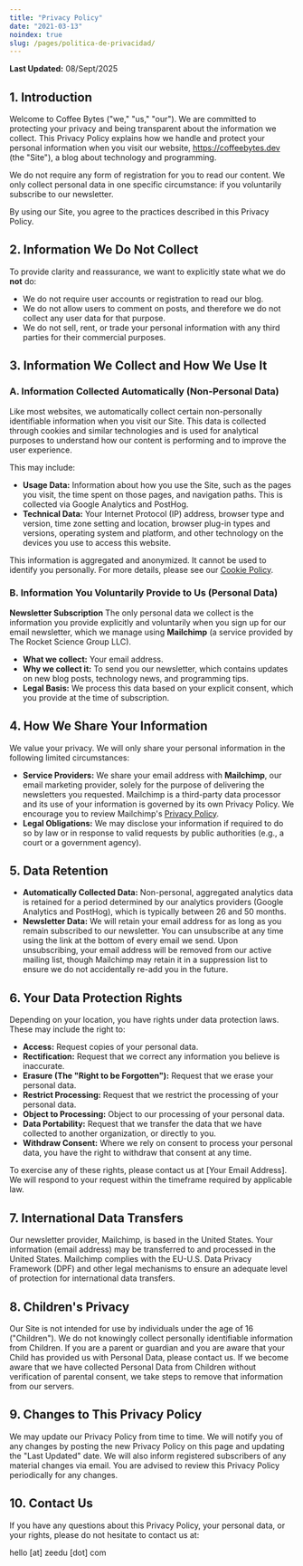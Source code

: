 ```yaml
---
title: "Privacy Policy"
date: "2021-03-13"
noindex: true
slug: /pages/politica-de-privacidad/
---
```


**Last Updated:** 08/Sept/2025

## 1. Introduction

Welcome to Coffee Bytes ("we," "us," "our"). We are committed to protecting your privacy and being transparent about the information we collect. This Privacy Policy explains how we handle and protect your personal information when you visit our website, https://coffeebytes.dev (the "Site"), a blog about technology and programming.

We do not require any form of registration for you to read our content. We only collect personal data in one specific circumstance: if you voluntarily subscribe to our newsletter.

By using our Site, you agree to the practices described in this Privacy Policy.

## 2. Information We Do Not Collect

To provide clarity and reassurance, we want to explicitly state what we do **not** do:

*   We do not require user accounts or registration to read our blog.
*   We do not allow users to comment on posts, and therefore we do not collect any user data for that purpose.
*   We do not sell, rent, or trade your personal information with any third parties for their commercial purposes.

## 3. Information We Collect and How We Use It

### A. Information Collected Automatically (Non-Personal Data)

Like most websites, we automatically collect certain non-personally identifiable information when you visit our Site. This data is collected through cookies and similar technologies and is used for analytical purposes to understand how our content is performing and to improve the user experience.

This may include:
*   **Usage Data:** Information about how you use the Site, such as the pages you visit, the time spent on those pages, and navigation paths. This is collected via Google Analytics and PostHog.
*   **Technical Data:** Your Internet Protocol (IP) address, browser type and version, time zone setting and location, browser plug-in types and versions, operating system and platform, and other technology on the devices you use to access this website.

This information is aggregated and anonymized. It cannot be used to identify you personally. For more details, please see our [Cookie Policy](link-to-your-cookie-policy).

### B. Information You Voluntarily Provide to Us (Personal Data)

**Newsletter Subscription**
The only personal data we collect is the information you provide explicitly and voluntarily when you sign up for our email newsletter, which we manage using **Mailchimp** (a service provided by The Rocket Science Group LLC).

*   **What we collect:** Your email address.
*   **Why we collect it:** To send you our newsletter, which contains updates on new blog posts, technology news, and programming tips.
*   **Legal Basis:** We process this data based on your explicit consent, which you provide at the time of subscription.

## 4. How We Share Your Information

We value your privacy. We will only share your personal information in the following limited circumstances:

*   **Service Providers:** We share your email address with **Mailchimp**, our email marketing provider, solely for the purpose of delivering the newsletters you requested. Mailchimp is a third-party data processor and its use of your information is governed by its own Privacy Policy. We encourage you to review Mailchimp's [Privacy Policy](https://mailchimp.com/legal/privacy/).
*   **Legal Obligations:** We may disclose your information if required to do so by law or in response to valid requests by public authorities (e.g., a court or a government agency).

## 5. Data Retention

*   **Automatically Collected Data:** Non-personal, aggregated analytics data is retained for a period determined by our analytics providers (Google Analytics and PostHog), which is typically between 26 and 50 months.
*   **Newsletter Data:** We will retain your email address for as long as you remain subscribed to our newsletter. You can unsubscribe at any time using the link at the bottom of every email we send. Upon unsubscribing, your email address will be removed from our active mailing list, though Mailchimp may retain it in a suppression list to ensure we do not accidentally re-add you in the future.

## 6. Your Data Protection Rights

Depending on your location, you have rights under data protection laws. These may include the right to:

*   **Access:** Request copies of your personal data.
*   **Rectification:** Request that we correct any information you believe is inaccurate.
*   **Erasure (The "Right to be Forgotten"):** Request that we erase your personal data.
*   **Restrict Processing:** Request that we restrict the processing of your personal data.
*   **Object to Processing:** Object to our processing of your personal data.
*   **Data Portability:** Request that we transfer the data that we have collected to another organization, or directly to you.
*   **Withdraw Consent:** Where we rely on consent to process your personal data, you have the right to withdraw that consent at any time.

To exercise any of these rights, please contact us at [Your Email Address]. We will respond to your request within the timeframe required by applicable law.

## 7. International Data Transfers

Our newsletter provider, Mailchimp, is based in the United States. Your information (email address) may be transferred to and processed in the United States. Mailchimp complies with the EU-U.S. Data Privacy Framework (DPF) and other legal mechanisms to ensure an adequate level of protection for international data transfers.

## 8. Children's Privacy

Our Site is not intended for use by individuals under the age of 16 ("Children"). We do not knowingly collect personally identifiable information from Children. If you are a parent or guardian and you are aware that your Child has provided us with Personal Data, please contact us. If we become aware that we have collected Personal Data from Children without verification of parental consent, we take steps to remove that information from our servers.

## 9. Changes to This Privacy Policy

We may update our Privacy Policy from time to time. We will notify you of any changes by posting the new Privacy Policy on this page and updating the "Last Updated" date. We will also inform registered subscribers of any material changes via email. You are advised to review this Privacy Policy periodically for any changes.

## 10. Contact Us

If you have any questions about this Privacy Policy, your personal data, or your rights, please do not hesitate to contact us at:

hello [at] zeedu [dot] com

